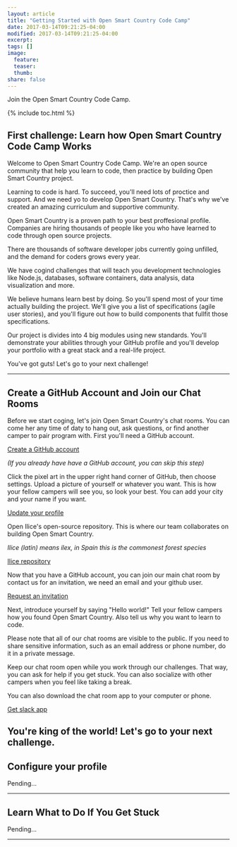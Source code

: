 ```yaml
---
layout: article
title: "Getting Started with Open Smart Country Code Camp"
date: 2017-03-14T09:21:25-04:00
modified: 2017-03-14T09:21:25-04:00
excerpt:
tags: []
image:
  feature:
  teaser:
  thumb:
share: false
---
```


Join the Open Smart Country Code Camp.

{% include toc.html %}

## First challenge: Learn how Open Smart Country Code Camp Works

Welcome to Open Smart Country Code Camp. We're an open source community that help you learn to code, then practice by building Open Smart Country project.

Learning to code is hard. To succeed, you'll need lots of proctice and support. And we need yo to develop Open Smart Country. That's why we've created an amazing curriculum and supportive community.

Open Smart Country is a proven path to your best proffesional profile. Companies are hiring thousands of people like you who have learned to code through open source projects.

There are thousands of software developer jobs currently going unfilled, and the demand for coders grows every year.

We have cogind challenges that will teach you development technologies like Node.js, databases, software containers, data analysis, data visualization and more.

We believe humans learn best by doing. So you'll spend most of your time actually building the project. We'll give you a list of specifications (agile user stories), and you'll figure out how to build components that fullfit those specifications.

Our project is divides into 4 big modules using new standards. You'll demonstrate your abilities through your GitHub profile and you'll develop your portfolio with a great stack and a real-life project.

You've got guts! Let's go to your next challenge!


---

## Create a GitHub Account and Join our Chat Rooms

Before we start coging, let's join Open Smart Country's chat rooms. You can come her any time of daty to hang out, ask questions, or find another camper to pair program with. First you'll need a GitHub account.

<div>
<a href="https://github.com/join" class="btn">Create a GitHub account</a>
</div>

*(If you already have have a GitHub account, you can skip this step)*

Click the pixel art in the upper right hand corner of GitHub, then choose settings. Upload a picture of yourself or whatever you want. This is how your fellow campers will see you, so look your best. You can add your city and your name if you want.

<div>
<a href="https://github.com/settings/profile" class="btn">Update your profile</a>
</div>

Open Ilice's open-source repository. This is where our team collaborates on building Open Smart Country.

*Ilice (latin) means ilex, in Spain this is the commonest forest species*

<div>
<a href="https://github.com/ilice" class="btn">Ilice repository</a>
</div>

Now that you have a GitHub account, you can join our main chat room by contact us for an invitation, we need an email and your github user.
<div>
  <a target="_blank" href="mailto:info@opensmartcountry.com?subject=Slack%20Invitation%20request&body=My%20email:%20email@example.com.%20%0AMy%20GitHub%20profile:%20https://github.com/example" class="btn">Request an invitation</a>
</div>

Next, introduce yourself by saying "Hello world!" Tell your fellow campers how you found Open Smart Country. Also tell us why you want to learn to code.

Please note that all of our chat rooms are visible to the public. If you need to share sensitive information, such as an email address or phone number, do it in a private message.

Keep our chat room open while you work through our challenges. That way, you can ask for help if you get stuck. You can also socialize with other campers when you feel like taking a break.

You can also download the chat room app to your computer or phone.

<div>
<a href="https://slack.com/downloads" class="btn">Get slack app</a>
</div>

You're king of the world! Let's go to your next challenge.
---

## Configure your profile

Pending...

---

## Learn What to Do If You Get Stuck

Pending...

---
